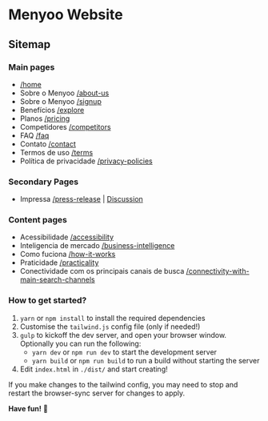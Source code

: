 # Menyoo Website

## Sitemap

### Main pages

- [/home](https://menyoo.me/home)
- Sobre o Menyoo [/about-us](https://menyoo.me/about-us)
- Sobre o Menyoo [/signup](https://menyoo.me/signup)
- Benefícios [/explore](https://menyoo.me/explore)
- Planos [/pricing](https://menyoo.me/pricing)
- Competidores [/competitors](https://menyoo.me/competitors)
- FAQ [/faq](https://menyoo.me/faq/)
- Contato [/contact](https://menyoo.me/contact/)
- Termos de uso [/terms](https://menyoo.me/terms/)
- Política de privacidade [/privacy-policies](https://menyoo.me/privacy-policies/)

### Secondary Pages
- Impressa [/press-release](https://menyoo.me/press-release) | [Discussion](https://github.com/vicainelli/menyoo-website/issues/4)

### Content pages

- Acessibilidade [/accessibility](https://menyoo.me/accessibility/)
- Inteligencia de mercado [/business-intelligence](https://menyoo.me/business-intelligence/)
- Como fuciona [/how-it-works](https://menyoo.me/how-it-works/)
- Praticidade [/practicality](https://menyoo.me/practicality/)
- Conectividade com os principais canais de busca [/connectivity-with-main-search-channels](https://menyoo.me/connectivity-with-main-search-channels/)

### How to get started?

1. `yarn` or `npm install` to install the required dependencies
1. Customise the `tailwind.js` config file (only if needed!)
1. `gulp` to kickoff the dev server, and open your browser window. Optionally you can run the following:
	* `yarn dev` or `npm run dev` to start the development server
	* `yarn build` or `npm run build` to run a build without starting the server
1. Edit `index.html` in `./dist/` and start creating!

If you make changes to the tailwind config, you may need to stop and restart the browser-sync server for changes to apply.

**Have fun!** 🎉